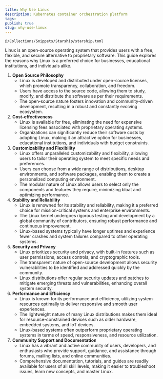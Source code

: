 ```yaml
---
title: Why Use Linux
description: Kubernetes container orchestration platform
tags: 
publish: true
slug: why-use-linux
---
```


```include toml
@/Collections/Snippets/Starship/starship.toml
```
  
Linux is an open-source operating system that provides users with a free, flexible, and secure alternative to proprietary software. This guide explores the reasons why Linux is a preferred choice for businesses, educational institutions, and individuals alike.

1. **Open Source Philosophy**    
    - Linux is developed and distributed under open-source licenses, which promote transparency, collaboration, and freedom.
    - Users have access to the source code, allowing them to study, modify, and distribute the software as per their requirements.
    - The open-source nature fosters innovation and community-driven development, resulting in a robust and constantly evolving ecosystem.
2. **Cost-effectiveness**
    - Linux is available for free, eliminating the need for expensive licensing fees associated with proprietary operating systems.
    - Organizations can significantly reduce their software costs by adopting Linux, making it an attractive option for businesses, educational institutions, and individuals with budget constraints.
3. **Customizability and Flexibility**
    - Linux offers unparalleled customizability and flexibility, allowing users to tailor their operating system to meet specific needs and preferences.
    - Users can choose from a wide range of distributions, desktop environments, and software packages, enabling them to create a personalized computing environment.
    - The modular nature of Linux allows users to select only the components and features they require, minimizing bloat and optimizing performance.
4. **Stability and Reliability**
    - Linux is renowned for its stability and reliability, making it a preferred choice for mission-critical systems and enterprise environments.
    - The Linux kernel undergoes rigorous testing and development by a global community of contributors, ensuring robust performance and continuous improvement.
    - Linux-based systems typically have longer uptimes and experience fewer crashes and system failures compared to other operating systems.
5. **Security and Privacy**
    - Linux prioritizes security and privacy, with built-in features such as user permissions, access controls, and cryptographic tools.
    - The transparent nature of open-source development allows security vulnerabilities to be identified and addressed quickly by the community.
    - Linux distributions offer regular security updates and patches to mitigate emerging threats and vulnerabilities, enhancing overall system security.
6. **Performance and Efficiency**
    - Linux is known for its performance and efficiency, utilizing system resources optimally to deliver responsive and smooth user experiences.
    - The lightweight nature of many Linux distributions makes them ideal for resource-constrained devices such as older hardware, embedded systems, and IoT devices.
    - Linux-based systems often outperform proprietary operating systems in terms of speed, responsiveness, and resource utilization.
7. **Community Support and Documentation**
    - Linux has a vibrant and active community of users, developers, and enthusiasts who provide support, guidance, and assistance through forums, mailing lists, and online communities.
    - Comprehensive documentation, tutorials, and guides are readily available for users of all skill levels, making it easier to troubleshoot issues, learn new concepts, and master Linux.